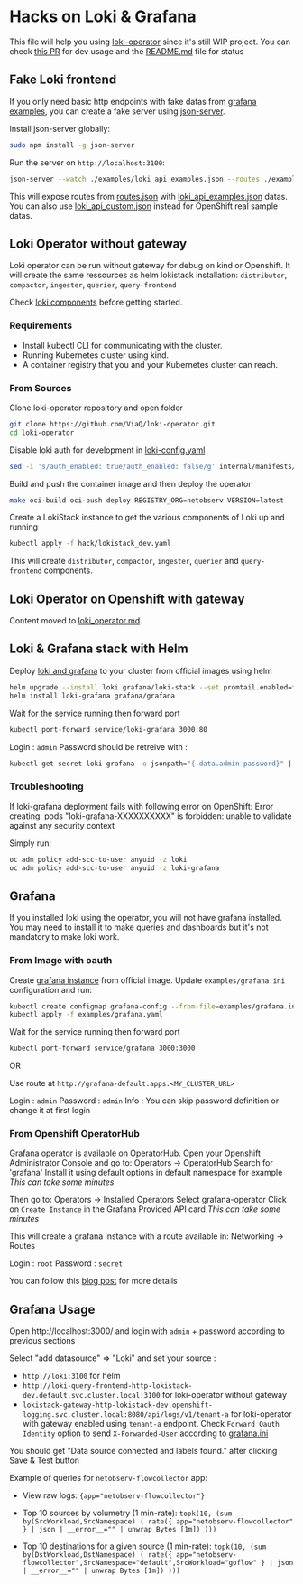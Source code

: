 # Hacks on Loki & Grafana
This file will help you using [loki-operator](https://github.com/ViaQ/loki-operator) since it's still WIP project.
You can check [this PR](https://github.com/ViaQ/loki-operator/pull/99) for dev usage and the [README.md](https://github.com/ViaQ/loki-operator/blob/master/README.md) file for status

## Fake Loki frontend
If you only need basic http endpoints with fake datas from [grafana examples](https://grafana.com/docs/loki/latest/api/#grafana-loki-http-api), you can create a fake server using [json-server](https://github.com/typicode/json-server).

Install json-server globally:
```bash
sudo npm install -g json-server
```

Run the server on `http://localhost:3100`:
```bash
json-server --watch ./examples/loki_api_examples.json --routes ./examples/routes.json --port 3100 --delay 100
```

This will expose routes from [routes.json](./examples/routes.json) with [loki_api_examples.json](./examples/loki_api_examples.json) datas. 
You can also use [loki_api_custom.json](./examples/loki_api_custom.json) instead for OpenShift real sample datas.

## Loki Operator without gateway
Loki operator can be run without gateway for debug on kind or Openshift. It will create the same ressources as helm lokistack installation:
`distributor`, `compactor`, `ingester`, `querier`, `query-frontend`

Check [loki components](https://grafana.com/docs/loki/latest/fundamentals/architecture/#components) before getting started.

### Requirements
- Install kubectl CLI for communicating with the cluster.
- Running Kubernetes cluster using kind.
- A container registry that you and your Kubernetes cluster can reach.

### From Sources

Clone loki-operator repository and open folder
```bash
git clone https://github.com/ViaQ/loki-operator.git
cd loki-operator
```

Disable loki auth for development in [loki-config.yaml](https://github.com/ViaQ/loki-operator/blob/master/internal/manifests/internal/config/loki-config.yaml#L2)
```bash
sed -i 's/auth_enabled: true/auth_enabled: false/g' internal/manifests/internal/config/loki-config.yaml
```

Build and push the container image and then deploy the operator
```bash
make oci-build oci-push deploy REGISTRY_ORG=netobserv VERSION=latest
```

Create a LokiStack instance to get the various components of Loki up and running
```bash
kubectl apply -f hack/lokistack_dev.yaml
```

This will create `distributor`, `compactor`, `ingester`, `querier` and `query-frontend` components.

## Loki Operator on Openshift with gateway

Content moved to [loki_operator.md](./loki_operator.md).

## Loki & Grafana stack with Helm

Deploy [loki and grafana](https://grafana.com/docs/loki/latest/installation/helm/#deploy-grafana-to-your-cluster) to your cluster from official images using helm
```bash
helm upgrade --install loki grafana/loki-stack --set promtail.enabled=false
helm install loki-grafana grafana/grafana
```

Wait for the service running then forward port
```bash
kubectl port-forward service/loki-grafana 3000:80
```

Login : `admin`
Password should be retreive with :
```bash
kubectl get secret loki-grafana -o jsonpath="{.data.admin-password}" | base64 --decode ; echo
```

### Troubleshooting
If loki-grafana deployment fails with following error on OpenShift:
Error creating: pods "loki-grafana-XXXXXXXXXX" is forbidden: unable to validate against any security context

Simply run:
```bash
oc adm policy add-scc-to-user anyuid -z loki
oc adm policy add-scc-to-user anyuid -z loki-grafana
```

## Grafana
If you installed loki using the operator, you will not have grafana installed. You may need to install it to make queries and dashboards but it's not mandatory to make loki work.

### From Image with oauth
Create [grafana instance](https://grafana.com/docs/grafana/latest/installation/kubernetes/) from official image.
Update `examples/grafana.ini` configuration and run:
```bash
kubectl create configmap grafana-config --from-file=examples/grafana.ini
kubectl apply -f examples/grafana.yaml
```

Wait for the service running then forward port
```bash
kubectl port-forward service/grafana 3000:3000
```

OR 

Use route at `http://grafana-default.apps.<MY_CLUSTER_URL>`

Login : `admin`
Password : `admin`
Info : You can skip password definition or change it at first login

### From Openshift OperatorHub
Grafana operator is available on OperatorHub. Open your Openshift Administrator Console and go to:
    Operators -> OperatorHub
    Search for 'grafana'
    Install it using default options in default namespace for example
    *This can take some minutes*

Then go to:
    Operators -> Installed Operators
    Select grafana-operator
    Click on `Create Instance` in the Grafana Provided API card
    *This can take some minutes*

This will create a grafana instance with a route available in:
    Networking -> Routes

Login : `root`
Password : `secret`

You can follow this [blog post](https://www.redhat.com/en/blog/custom-grafana-dashboards-red-hat-openshift-container-platform-4) for more details

## Grafana Usage

Open http://localhost:3000/ and login with `admin` + password according to previous sections

Select "add datasource" => "Loki" and set your source :
- `http://loki:3100` for helm
- `http://loki-query-frontend-http-lokistack-dev.default.svc.cluster.local:3100` for loki-operator without gateway
- `lokistack-gateway-http-lokistack-dev.openshift-logging.svc.cluster.local:8080/api/logs/v1/tenant-a` for loki-operator with gateway enabled using `tenant-a` endpoint. 
  Check `Forward Oauth Identity` option to send `X-Forwarded-User` according to [grafana.ini](./examples/grafana.ini)

You should get "Data source connected and labels found." after clicking Save & Test button

Example of queries for `netobserv-flowcollector` app:
- View raw logs:
`{app="netobserv-flowcollector"}`

- Top 10 sources by volumetry (1 min-rate):
`topk(10, (sum by(SrcWorkload,SrcNamespace) ( rate({ app="netobserv-flowcollector" } | json | __error__="" | unwrap Bytes [1m]) )))`

- Top 10 destinations for a given source (1 min-rate):
`topk(10, (sum by(DstWorkload,DstNamespace) ( rate({ app="netobserv-flowcollector",SrcNamespace="default",SrcWorkload="goflow" } | json | __error__="" | unwrap Bytes [1m]) )))`